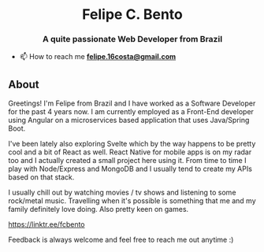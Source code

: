 <h1 align="center">Felipe C. Bento</h1>
<h3 align="center">A quite passionate Web Developer from Brazil</h3>

- 📫 How to reach me **felipe.16costa@gmail.com**

## About 
Greetings! I'm Felipe from Brazil and I have worked as a Software Developer for the past 4 years now. I am currently employed as a Front-End developer using Angular on a microservices based application that uses Java/Spring Boot. 

I've been lately also exploring Svelte which by the way happens to be pretty cool and a bit of React as well. React Native for mobile apps is on my radar too and I actually created a small project here using it. From time to time I play with Node/Express and MongoDB and I usually tend to create my APIs based on that stack.

I usually chill out by watching movies / tv shows and listening to some rock/metal music. Travelling when it's possible is something that me and my family definitely love doing. Also pretty keen on games.

https://linktr.ee/fcbento

Feedback is always welcome and feel free to reach me out anytime :)
